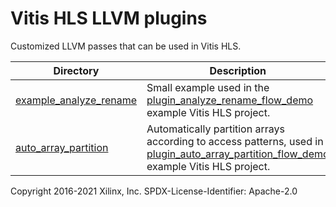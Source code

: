 # Vitis HLS LLVM plugins

Customized LLVM passes that can be used in Vitis HLS.  

Directory            | Description      
---------------------|------------------
[example_analyze_rename](example_analyze_rename) | Small example used in the [plugin_analyze_rename_flow_demo](../vitis_hls_examples/plugin_analyze_rename_flow_demo) example Vitis HLS project.
[auto_array_partition](auto_array_partition) | Automatically partition arrays according to access patterns, used in [plugin_auto_array_partition_flow_demo](../vitis_hls_examples/plugin_auto_array_partition_flow_demo) example Vitis HLS project.

Copyright 2016-2021 Xilinx, Inc.
SPDX-License-Identifier: Apache-2.0

